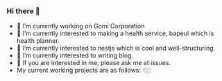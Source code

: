 ### Hi there 👋
- 🏃 I’m currently working on Gomi Corporation
- 🌱 I’m currently interested to making a health service, bapeul which is health planner.
- 🌱 I’m currently interested to nestjs which is cool and well-structuring.
- 🌱 I’m currently interested to writing blog.
- 💬 If you are interested in me, please ask me at issues.
- My current working projects are as follows: 👇🏼
